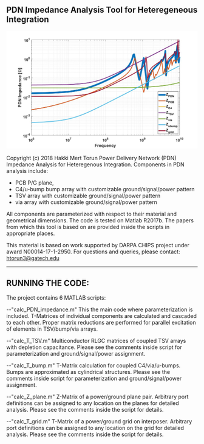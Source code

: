PDN Impedance Analysis Tool for Heteregeneous Integration 
--------------------------------------------------------------------------------------------------------------------

![alt text](example_output_PDN_impedance.jpg "Example output of PDN Impedance Analysis Tool")


Copyright (c) 2018 Hakki Mert Torun
Power Delivery Network (PDN) Impedance Analysis for Heteregenous Integration. 
Components in PDN analysis include:
 - PCB P/G plane,
 - C4/u-bump bump array with customizable ground/signal/power pattern
 - TSV array with customizable ground/signal/power pattern
 - via array with customizable ground/signal/power pattern
 
All components are parameterized with respect to their material and geometrical dimensions. 
The code is tested on Matlab R2017b.
The papers from which this tool is based on are provided inside the scripts in appropriate places.

This material is based on work supported by DARPA CHIPS project under award N00014-17-1-2950.
For questions and queries, please contact: htorun3@gatech.edu

--------------------------------------------------------------------------------------------------------------------

RUNNING THE CODE:
--------------------------------------------------------------------------------------------------------------------
The project contains 6 MATLAB scripts:

--"calc_PDN_impedance.m"
This the main code where parameterization is included.
T-Matrices of individual components are calculated and cascaded to each other.
Proper matrix reductions are performed for parallel excitation of elements in TSV/bump/via arrays.

--"calc_T_TSV.m"
Multiconductor RLGC matrices of coupled TSV arrays with depletion capacitance.
Please see the comments inside script for parameterization and ground/signal/power assignment.

--"calc_T_bump.m"
T-Matrix calculation for coupled C4/via/u-bumps. Bumps are approximated as cylindrical structures.
Please see the comments inside script for parameterization and ground/signal/power assignment.

--"calc_Z_plane.m"
Z-Matrix of a power/ground plane pair. Arbitrary port definitions can be assigned to any location
on the planes for detailed analysis. Please see the comments inside the script for details.

--"calc_T_grid.m"
T-Matrix of a power/ground grid on interposer. Arbitrary port definitions can be assigned to any location
on the grid for detailed analysis. Please see the comments inside the script for details.
